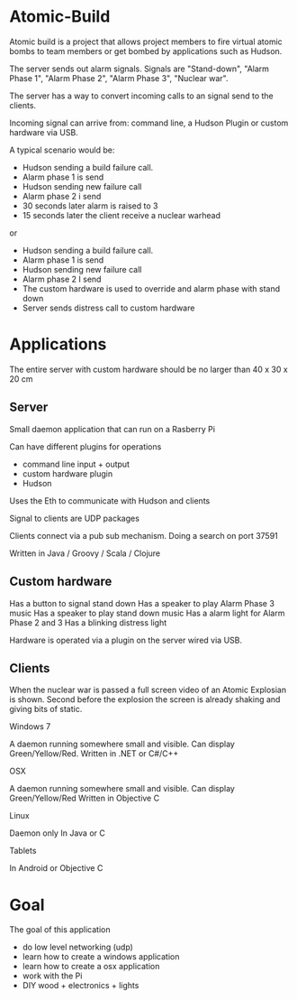 Atomic-Build
============

Atomic build is a project that allows project members to fire virtual atomic bombs to team members or get bombed by applications such as Hudson.

The server sends out alarm signals. Signals are "Stand-down", "Alarm Phase 1", "Alarm Phase 2", "Alarm Phase 3", "Nuclear war".

The server has a way to convert incoming calls to an signal send to the clients.

Incoming signal can arrive from: command line, a Hudson Plugin or custom hardware via USB.

A typical scenario would be:
- Hudson sending a build failure call.
- Alarm phase 1 is send
- Hudson sending new failure call
- Alarm phase 2 i send
- 30 seconds later alarm is raised to 3
- 15 seconds later the client receive a nuclear warhead

or

- Hudson sending a build failure call.
- Alarm phase 1 is send
- Hudson sending new failure call
- Alarm phase 2 I send
- The custom hardware is used to override and alarm phase with stand down
- Server sends distress call to custom hardware


Applications
============

The entire server with custom hardware should be no larger than 40 x 30 x 20 cm

Server
------

Small daemon application that can run on a Rasberry Pi

Can have different plugins for operations
- command line input + output
- custom hardware plugin
- Hudson

Uses the Eth to communicate with Hudson and clients

Signal to clients are UDP packages

Clients connect via a pub sub mechanism. Doing a search on port 37591

Written in Java / Groovy / Scala / Clojure

Custom hardware
---------------

Has a button to signal stand down
Has a speaker to play Alarm Phase 3 music
Has a speaker to play stand down music
Has a alarm light for Alarm Phase 2 and 3
Has a blinking distress light

Hardware is operated via a plugin on the server wired via USB.

Clients
-------

When the nuclear war is passed a full screen video of an Atomic Explosian is shown. Second before the explosion the
screen is already shaking and giving bits of static.

Windows 7

A daemon running somewhere small and visible. Can display Green/Yellow/Red.
Written in .NET or C#/C++

OSX

A daemon running somewhere small and visible. Can display Green/Yellow/Red
Written in Objective C

Linux

Daemon only
In Java or C

Tablets

In Android or Objective C

Goal
====

The goal of this application

- do low level networking (udp)
- learn how to create a windows application
- learn how to create a osx application
- work with the Pi
- DIY wood + electronics + lights